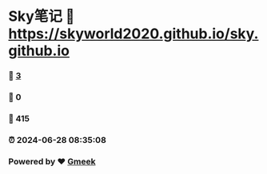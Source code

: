 # Sky笔记 :link: https://skyworld2020.github.io/sky.github.io 
### :page_facing_up: [3](https://skyworld2020.github.io/sky.github.io/tag.html) 
### :speech_balloon: 0 
### :hibiscus: 415 
### :alarm_clock: 2024-06-28 08:35:08 
### Powered by :heart: [Gmeek](https://github.com/Meekdai/Gmeek)
